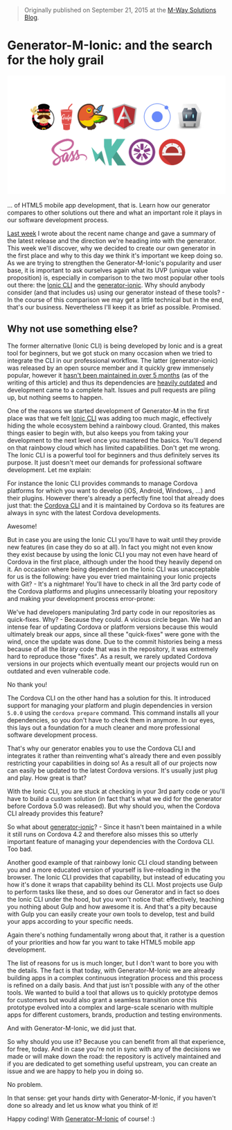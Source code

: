 > Originally published on September 21, 2015 at the [M-Way Solutions Blog](http://blog.mwaysolutions.com/2015/09/21/generator-m-ionic-and-the-search-for-the-holy-grail/).


# Generator-M-Ionic: and the search for the holy grail

![image](img/header.jpg)

... of HTML5 mobile app development, that is. Learn how our generator compares to other solutions out there and what an important role it plays in our software development process.

[Last week](https://github.com/mwaylabs/generator-m-ionic/wiki/Name-Change) I wrote about the recent name change and gave a summary of the latest release and the direction we're heading into with the generator. This week we'll discover, why we decided to create our own generator in the first place and why to this day we think it's important we keep doing so. As we are trying to strengthen the Generator-M-Ionic's popularity and user base, it is important to ask ourselves again what its UVP (unique value proposition) is, especially in comparison to the two most popular other tools out there: the [Ionic CLI](http://ionicframework.com/getting-started/) and the [generator-ionic](https://github.com/diegonetto/generator-ionic). Why should anybody consider (and that includes us) using our generator instead of these tools? - In the course of this comparison we may get a little technical but in the end, that's our business. Nevertheless I'll keep it as brief as possible. Promised.

## Why not use something else?
The former alternative (Ionic CLI) is being developed by Ionic and is a great tool for beginners, but we got stuck on many occasion when we tried to integrate the CLI in our professional workflow. The latter (generator-ionic) was released by an open source member and it quickly grew immensely popular, however it [hasn't been maintained in over 5 months](https://github.com/diegonetto/generator-ionic/commits/master) (as of the writing of this article) and thus its dependencies are [heavily outdated](https://github.com/diegonetto/generator-ionic/blob/master/package.json#L30) and development came to a complete halt. Issues and pull requests are piling up, but nothing seems to happen.

One of the reasons we started development of Generator-M in the first place was that we felt [Ionic CLI](http://ionicframework.com/getting-started/) was adding too much magic, effectively hiding the whole ecosystem behind a rainbowy cloud. Granted, this makes things easier to begin with, but also keeps you from taking your development to the next level once you mastered the basics. You'll depend on that rainbowy cloud which has limited capabilities. Don't get me wrong. The Ionic CLI is a powerful tool for beginners and thus definitely serves its purpose. It just doesn't meet our demands for professional software development. Let me explain:

For instance the Ionic CLI provides commands to manage Cordova platforms for which you want to develop (iOS, Android, Windows, ...) and their plugins. However there's already a perfectly fine tool that already does just that: the [Cordova CLI](https://cordova.apache.org/docs/en/edge/guide_cli_index.md.html#The%20Command-Line%20Interface) and it is maintained by Cordova so its features are always in sync with the latest Cordova developments.

Awesome!

But in case you are using the Ionic CLI you'll have to wait until they provide new features (in case they do so at all). In fact you might not even know they exist because by using the Ionic CLI you may not even have heard of Cordova in the first place, although under the hood they heavily depend on it. An occasion where being dependent on the Ionic CLI was unacceptable for us is the following: have you ever tried maintaining your Ionic projects with Git? - It's a nightmare!  You'll have to check in all the 3rd party code of the Cordova platforms and plugins unnecessarily bloating your repository and making your development process error-prone:

We've had developers manipulating 3rd party code in our repositories as quick-fixes. Why? - Because they could. A vicious circle began. We had an intense fear of updating Cordova or platform versions because this would ultimately break our apps, since all these "quick-fixes" were gone with the wind, once the update was done. Due to the commit histories being a mess because of all the library code that was in the repository, it was extremely hard to reproduce those "fixes". As a result, we rarely updated Cordova versions in our projects which eventually meant our projects would run on outdated and even vulnerable code.

No thank you!

The Cordova CLI on the other hand has a solution for this. It introduced support for managing your platform and plugin dependencies in version `5.0.0` using the `cordova prepare` command. This command installs all your dependencies, so you don't have to check them in anymore. In our eyes, this lays out a foundation for a much cleaner and more professional software development process.

That's why our generator enables you to use the Cordova CLI and integrates it  rather than reinventing what's already there and even possibly restricting your capabilities in doing so! As a result all of our projects now can easily be updated to the latest Cordova versions. It's usually just plug and play. How great is that?

With the Ionic CLI, you are stuck at checking in your 3rd party code or you'll have to build a custom solution (in fact that's what we did for the generator before Cordova 5.0 was released). But why should you, when the Cordova CLI already provides this feature?

So what about [generator-ionic](https://github.com/diegonetto/generator-ionic)? - Since it hasn't been maintained in a while it still runs on Cordova 4.2 and therefore also misses this so utterly important feature of managing your dependencies with the Cordova CLI. Too bad.

Another good example of that rainbowy Ionic CLI cloud standing between you and a more educated version of yourself is live-reloading in the browser. The Ionic CLI provides that capability, but instead of educating you how it's done it wraps that capability behind its CLI. Most projects use Gulp to perform tasks like these, and so does our Generator and in fact so does the Ionic CLI under the hood, but you won't notice that: effectively, teaching you nothing about Gulp and how awesome it is. And that's a pity because with Gulp you can easily create your own tools to develop, test and build your apps according to your specific needs.

Again there's nothing fundamentally wrong about that, it rather is a question of your priorities and how far you want to take HTML5 mobile app development.

The list of reasons for us is much longer, but I don't want to bore you with the details. The fact is that today, with Generator-M-Ionic we are already building apps in a complex continuous integration process and this process is refined on a daily basis. And that just isn't possible with any of the other tools. We wanted to build a tool that allows us to quickly prototype demos for customers but would also grant a seamless transition once this prototype evolved into a complex and large-scale scenario with multiple apps for different customers, brands, production and testing environments.

And with Generator-M-Ionic, we did just that.

So why should you use it? Because you can benefit from all that experience, for free, today. And in case you're not in sync with any of the decisions we made or will make down the road: the repository is actively maintained and if you are dedicated to get something useful upstream, you can create an issue and we are happy to help you in doing so.

No problem.

In that sense: get your hands dirty with Generator-M-Ionic, if you haven't done so already and let us know what you think of it!

Happy coding!
With [Generator-M-Ionic](https://github.com/mwaylabs/generator-m-ionic) of course! :)
